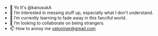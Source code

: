 - 👋 Yo It's @kanusukA
- 👀 I’m interested in messing stuff up, especially what I don't understand.
- 🌱 I’m currently learning to fade away in this fanciful world.
- 💞️ I’m looking to collaborate on being strangers.
- 📫 How to annoy me yatoniner@gmail.com

<!---
kanusukA/kanusukA is a ✨ special ✨ repository because its `README.md` (this file) appears on your GitHub profile.
You can click the Preview link to take a look at your changes.
--->
